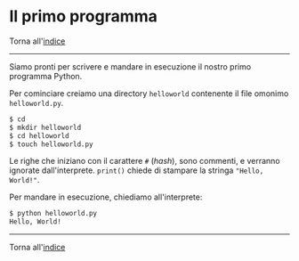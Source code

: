 # Il primo programma

Torna all'[indice](../toc.md)

---

Siamo pronti per scrivere e mandare in esecuzione il nostro primo programma Python.

Per cominciare creiamo una directory `helloworld` contenente il file omonimo `helloworld.py`.

```bash
$ cd
$ mkdir helloworld
$ cd helloworld
$ touch helloworld.py
```

<script src="https://gist.github.com/FabioZTessitore/1d52280435424afc4e4e853271ca53f7.js"></script>

Le righe che iniziano con il carattere `#` (_hash_), sono commenti, e verranno ignorate dall'interprete.
`print()` chiede di stampare la stringa `"Hello, World!"`.

Per mandare in esecuzione, chiediamo all'interprete:

```bash
$ python helloworld.py
Hello, World!
```

---

Torna all'[indice](../toc.md)
